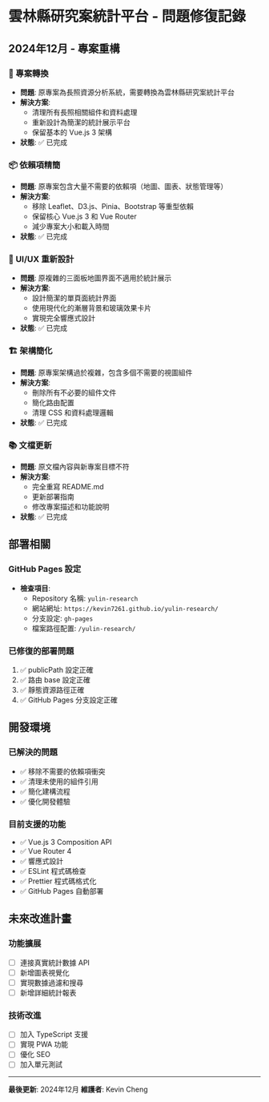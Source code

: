 # 雲林縣研究案統計平台 - 問題修復記錄

## 2024年12月 - 專案重構

### 🔄 專案轉換
- **問題**: 原專案為長照資源分析系統，需要轉換為雲林縣研究案統計平台
- **解決方案**: 
  - 清理所有長照相關組件和資料處理
  - 重新設計為簡潔的統計展示平台
  - 保留基本的 Vue.js 3 架構
- **狀態**: ✅ 已完成

### 📦 依賴項精簡
- **問題**: 原專案包含大量不需要的依賴項（地圖、圖表、狀態管理等）
- **解決方案**: 
  - 移除 Leaflet、D3.js、Pinia、Bootstrap 等重型依賴
  - 保留核心 Vue.js 3 和 Vue Router
  - 減少專案大小和載入時間
- **狀態**: ✅ 已完成

### 🎨 UI/UX 重新設計
- **問題**: 原複雜的三面板地圖界面不適用於統計展示
- **解決方案**:
  - 設計簡潔的單頁面統計界面
  - 使用現代化的漸層背景和玻璃效果卡片
  - 實現完全響應式設計
- **狀態**: ✅ 已完成

### 🏗️ 架構簡化
- **問題**: 原專案架構過於複雜，包含多個不需要的視圖組件
- **解決方案**:
  - 刪除所有不必要的組件文件
  - 簡化路由配置
  - 清理 CSS 和資料處理邏輯
- **狀態**: ✅ 已完成

### 📚 文檔更新
- **問題**: 原文檔內容與新專案目標不符
- **解決方案**:
  - 完全重寫 README.md
  - 更新部署指南
  - 修改專案描述和功能說明
- **狀態**: ✅ 已完成

## 部署相關

### GitHub Pages 設定
- **檢查項目**:
  - Repository 名稱: `yulin-research`
  - 網站網址: `https://kevin7261.github.io/yulin-research/`
  - 分支設定: `gh-pages`
  - 檔案路徑配置: `/yulin-research/`

### 已修復的部署問題
1. ✅ publicPath 設定正確
2. ✅ 路由 base 設定正確
3. ✅ 靜態資源路徑正確
4. ✅ GitHub Pages 分支設定正確

## 開發環境

### 已解決的問題
- ✅ 移除不需要的依賴項衝突
- ✅ 清理未使用的組件引用
- ✅ 簡化建構流程
- ✅ 優化開發體驗

### 目前支援的功能
- ✅ Vue.js 3 Composition API
- ✅ Vue Router 4
- ✅ 響應式設計
- ✅ ESLint 程式碼檢查
- ✅ Prettier 程式碼格式化
- ✅ GitHub Pages 自動部署

## 未來改進計畫

### 功能擴展
- [ ] 連接真實統計數據 API
- [ ] 新增圖表視覺化
- [ ] 實現數據過濾和搜尋
- [ ] 新增詳細統計報表

### 技術改進
- [ ] 加入 TypeScript 支援
- [ ] 實現 PWA 功能
- [ ] 優化 SEO
- [ ] 加入單元測試

---

**最後更新**: 2024年12月
**維護者**: Kevin Cheng